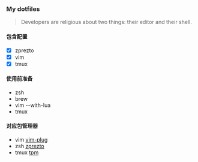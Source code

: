 ### My dotfiles
> Developers are religious about two things: their editor and their shell.

#### 包含配置

- [x] zprezto
- [x] vim
- [x] tmux

#### 使用前准备

* zsh
* brew
* vim --with-lua
* tmux

#### 对应包管理器

* vim [vim-plug](https://github.com/junegunn/vim-plug)
* zsh [zprezto](https://github.com/sorin-ionescu/prezto)
* tmux [tpm](https://github.com/tmux-plugins/tpm)

